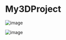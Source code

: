 # My3DProject
 
![image](https://github.com/user-attachments/assets/ae4d4c75-4aa1-4060-9591-aa0b1adfab32)

![image](https://github.com/user-attachments/assets/05e47487-9a4d-4f05-9c46-1cf5dbf0afaa)
